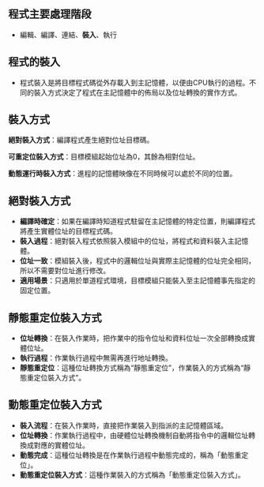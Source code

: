 ## 程式主要處理階段
- 編輯、編譯、連結、**裝入**、執行

## 程式的裝入
- 程式裝入是將目標程式碼從外存載入到主記憶體，以便由CPU執行的過程。不同的裝入方式決定了程式在主記憶體中的佈局以及位址轉換的實作方式。

## 裝入方式

 **絕對裝入方式**：編譯程式產生絕對位址目標碼。

 **可重定位裝入方式**：目標模組起始位址為0，其餘為相對位址。

 **動態運行時裝入方式**：進程的記憶體映像在不同時候可以處於不同的位置。

## 絕對裝入方式

- **編譯時確定**：如果在編譯時知道程式駐留在主記憶體的特定位置，則編譯程式將產生實體位址的目標程式碼。
- **裝入過程**：絕對裝入程式依照裝入模組中的位址，將程式和資料裝入主記憶體。
- **位址一致**：模組裝入後，程式中的邏輯位址與實際主記憶體的位址完全相同，所以不需要對位址進行修改。
- **適用場景**：只適用於單道程式環境，目標模組只能裝入至主記憶體事先指定的固定位置。

## 靜態重定位裝入方式
- **位址轉換**：在裝入作業時，把作業中的指令位址和資料位址一次全部轉換成實體位址。
- **執行過程**：作業執行過程中無需再進行地址轉換。
- **靜態重定位**：這種位址轉換方式稱為“靜態重定位”，作業裝入的方式稱為“靜態重定位裝入方式”。

## 動態重定位裝入方式
- **裝入流程**：在裝入作業時，直接把作業裝入到指派的主記憶體區域。
- **位址轉換**：作業執行過程中，由硬體位址轉換機制自動將指令中的邏輯位址轉換成對應的實體位址。
- **動態完成**：這種位址轉換是在作業執行過程中動態完成的，稱為「動態重定位」。
- **動態重定位裝入方式**：這種作業裝入的方式稱為「動態重定位裝入方式」。